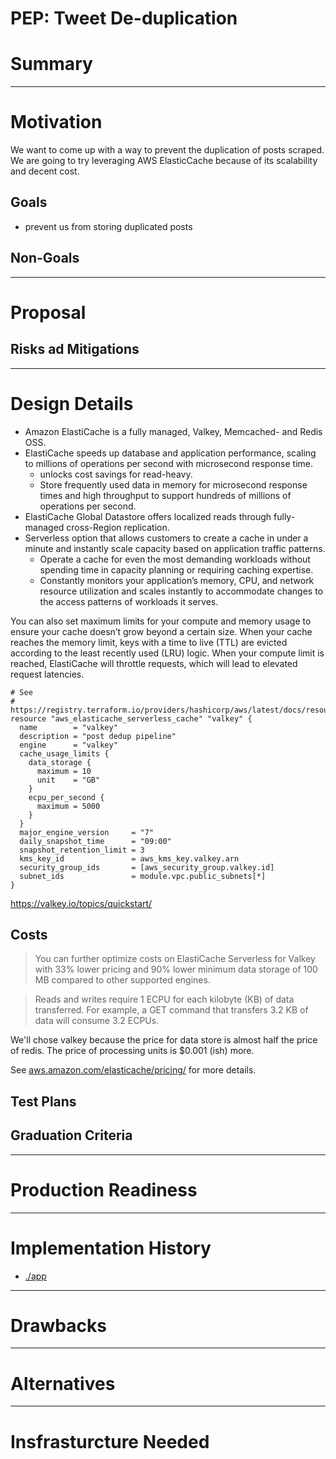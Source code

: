 # PEP: Tweet De-duplication


# Summary




---
# Motivation

We want to come up with a way to prevent the duplication of posts scraped.
We are going to try leveraging AWS ElasticCache because of its scalability and decent cost.


## Goals

- prevent us from storing duplicated posts

## Non-Goals



---
# Proposal


## Risks ad Mitigations



---
# Design Details


* Amazon ElastiCache is a fully managed, Valkey, Memcached- and Redis OSS.
* ElastiCache speeds up database and application performance, scaling to millions of operations per second with microsecond response time.
    * unlocks cost savings for read-heavy.
    * Store frequently used data in memory for microsecond response times and high throughput to support hundreds of millions of operations per second.
* ElastiCache Global Datastore offers localized reads through fully-managed cross-Region replication.
* Serverless option that allows customers to create a cache in under a minute and instantly scale capacity based on application traffic patterns.
    * Operate a cache for even the most demanding workloads without spending time in capacity planning or requiring caching expertise.
    * Constantly monitors your application’s memory, CPU, and network resource utilization and scales instantly to accommodate changes to the access patterns of workloads it serves.

You can also set maximum limits for your compute and memory usage to ensure your cache doesn’t grow beyond a certain size. When your cache reaches the memory limit, keys with a time to live (TTL) are evicted according to the least recently used (LRU) logic. When your compute limit is reached, ElastiCache will throttle requests, which will lead to elevated request latencies.


```hcl
# See
# https://registry.terraform.io/providers/hashicorp/aws/latest/docs/resources/elasticache_serverless_cache
resource "aws_elasticache_serverless_cache" "valkey" {
  name        = "valkey"
  description = "post dedup pipeline"
  engine      = "valkey"
  cache_usage_limits {
    data_storage {
      maximum = 10
      unit    = "GB"
    }
    ecpu_per_second {
      maximum = 5000
    }
  }
  major_engine_version     = "7"
  daily_snapshot_time      = "09:00"
  snapshot_retention_limit = 3
  kms_key_id               = aws_kms_key.valkey.arn
  security_group_ids       = [aws_security_group.valkey.id]
  subnet_ids               = module.vpc.public_subnets[*]
}
```

https://valkey.io/topics/quickstart/

## Costs

> You can further optimize costs on ElastiCache Serverless for Valkey with 33% lower pricing and 90% lower minimum data storage of 100 MB compared to other supported engines.

> Reads and writes require 1 ECPU for each kilobyte (KB) of data transferred.
> For example, a GET command that transfers 3.2 KB of data will consume 3.2 ECPUs.

We'll chose valkey because the price for data store is almost half the price of redis.
The price of processing units is $0.001 (ish) more.

See
[aws.amazon.com/elasticache/pricing/](https://aws.amazon.com/elasticache/pricing/)
for more details.


## Test Plans


## Graduation Criteria



---
# Production Readiness



---
# Implementation History

- [./app](./app/)

---
# Drawbacks


---
# Alternatives



---
# Insfrasturcture Needed
